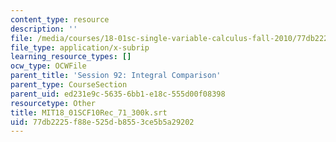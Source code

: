 ```yaml
---
content_type: resource
description: ''
file: /media/courses/18-01sc-single-variable-calculus-fall-2010/77db2225f88e525db8553ce5b5a29202_MIT18_01SCF10Rec_71_300k.vtt
file_type: application/x-subrip
learning_resource_types: []
ocw_type: OCWFile
parent_title: 'Session 92: Integral Comparison'
parent_type: CourseSection
parent_uid: ed231e9c-5635-6bb1-e18c-555d00f08398
resourcetype: Other
title: MIT18_01SCF10Rec_71_300k.srt
uid: 77db2225-f88e-525d-b855-3ce5b5a29202
---
```

